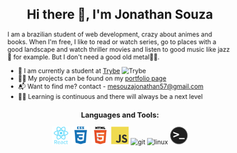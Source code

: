 <h1 align="center">Hi there 👋, I'm Jonathan Souza</h1>

I am a brazilian student of web development, crazy about animes and books. When I'm free, I like to read or watch series, go to places with a good landscape and watch thriller movies and listen to good music like jazz 🎷 for example. But I don't need a good old metal🤘🎶.

- 🚀 I am currently a student at [Trybe](https://www.betrybe.com/) <img src="https://avatars.githubusercontent.com/u/55410300?s=60&v=4" alt="Trybe" align="normal" width="20" height="20"/>
- 👨‍💻 My projects can be found on my [portfolio page](https://jsouza27.github.io/)
- 📬 Want to find me? contact - mesouzajonathan57@gmail.com
- 👨‍🔬 Learning is continuous and there will always be a next level

<h3 align="center">Languages and Tools:</h3>
<p align="center">
<img src="https://raw.githubusercontent.com/devicons/devicon/master/icons/react/react-original-wordmark.svg" alt="react" width="40" height="40"/>
<img src="https://raw.githubusercontent.com/devicons/devicon/master/icons/css3/css3-plain-wordmark.svg" alt="css3"  width="40" height="40"/>
<img src="https://raw.githubusercontent.com/devicons/devicon/master/icons/html5/html5-original-wordmark.svg" alt="html5"  width="40" height="40"/>
<img src="https://raw.githubusercontent.com/devicons/devicon/master/icons/javascript/javascript-original.svg" alt="javascript" width="40" height="40"/>
<img src="https://pics.freeicons.io/uploads/icons/png/9374299221540553610-512.png" alt="git" width="40" height="40"/>
<img src="https://pics.freeicons.io/uploads/icons/png/3525127881551941184-512.png" alt="linux" width="40" height="40"/>
<img src="https://raw.githubusercontent.com/github/explore/80688e429a7d4ef2fca1e82350fe8e3517d3494d/topics/terminal/terminal.png" alt="terminal" width="40" height="40"/>
</p>
<!--
<h4 align="center">Stats</h4>
<img  align="left" src="https://github-readme-stats.vercel.app/api?username=JSouza27&&show_icons=true&title_color=fff&icon_color=79ff97&text_color=9f9f9f&bg_color=151515" alt="Jonathan Souza's GitHub Stats" />
<img align="right" src="https://github-readme-stats.vercel.app/api/top-langs/?username=JSouza27&&show_icons=true&title_color=fff&icon_color=79ff97&text_color=9f9f9f&bg_color=151515" />


**JSouza27/JSouza27** is a ✨ _special_ ✨ repository because its `README.md` (this file) appears on your GitHub profile.

Here are some ideas to get you started:

- 🔭 I’m currently working on ...
- 🌱 I’m currently learning ...
- 👯 I’m looking to collaborate on ...
- 🤔 I’m looking for help with ...
- 💬 Ask me about ...
- 📫 How to reach me: ...
- 😄 Pronouns: ...
- ⚡ Fun fact: ...
-->
